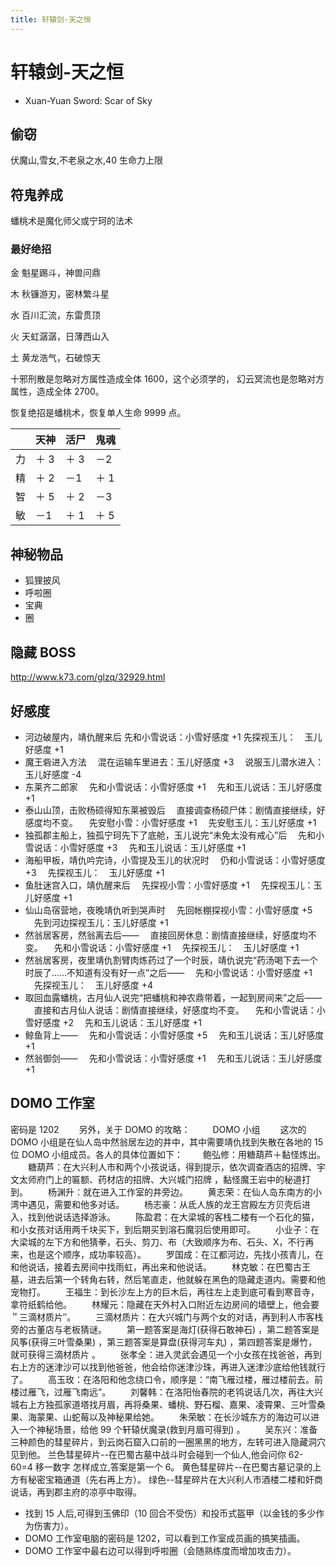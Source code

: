 ```yaml
---
title: 轩辕剑-天之恒
---
```


# 轩辕剑-天之恒

- Xuan-Yuan Sword: Scar of Sky

## 偷窃

伏魔山,雪女,不老泉之水,40 生命力上限

## 符鬼养成

蟠桃术是魔化师父或宁珂的法术

### 最好绝招

金 魁星踢斗，神兽问鼎

木 秋镰游刃，密林繁斗星

水 百川汇流，东雷贯顶

火 天虹潺潺，日薄西山入

土 黄龙浩气，石破惊天

十邪刑散是忽略对方属性造成全体 1600，这个必须学的，
幻云冥流也是忽略对方属性，造成全体 2700。

恢复绝招是蟠桃术，恢复单人生命 9999 点。

|     | 天神 | 活尸 | 鬼魂 |
| --- | ---- | ---- | ---- |
| 力  | ＋ 3 | ＋ 3 | －2  |
| 精  | ＋ 2 | －1  | ＋ 1 |
| 智  | ＋ 5 | ＋ 2 | －3  |
| 敏  | －1  | ＋ 1 | ＋ 5 |

## 神秘物品

- 狐狸披风
- 呼啦圈
- 宝典
- 圈

## 隐藏 BOSS

http://www.k73.com/glzq/32929.html

## 好感度

- 河边破屋内，靖仇醒来后
  先和小雪说话：小雪好感度 +1
  先探视玉儿：　玉儿好感度 +1
- 魔王砦进入方法
  　混在运输车里进去：玉儿好感度 +3
  　说服玉儿潜水进入：玉儿好感度 -4
- 东莱齐二郎家
  　先和小雪说话：小雪好感度 +1
  　先和玉儿说话：玉儿好感度 +1
- 泰山山顶，击败杨硕得知东莱被毁后
  　直接调查杨硕尸体：剧情直接继续，好感度均不变。
  　先安慰小雪：小雪好感度 +1
  　先安慰玉儿：玉儿好感度 +1
- 独孤郡主船上，独孤宁珂先下了底舱，玉儿说完“未免太没有戒心”后
  　先和小雪说话：小雪好感度 +3
  　先和玉儿说话：玉儿好感度 +1
- 海船甲板，靖仇吟完诗，小雪提及玉儿的状况时
  　仍和小雪说话：小雪好感度 +3
  　先探视玉儿：　玉儿好感度 +1
- 鱼肚迷宫入口，靖仇醒来后
  　先探视小雪：小雪好感度 +1
  　先探视玉儿：玉儿好感度 +1
- 仙山岛宿营地，夜晚靖仇听到哭声时
  　先回帐棚探视小雪：小雪好感度 +5
  　先到河边探视玉儿：玉儿好感度 +1
- 然翁居客房，然翁离去后——
  　直接回房休息：剧情直接继续，好感度均不变。
  　先和小雪说话：小雪好感度 +1
  　先探视玉儿：　玉儿好感度 +1
- 然翁居客房，夜里靖仇割臂肉炼药过了一个时辰，靖仇说完“药汤喝下去一个时辰了……不知道有没有好一点”之后——
  　先和小雪说话：小雪好感度 +1
  　先探视玉儿：　玉儿好感度 +4
- 取回血露蟠桃，古月仙人说完“把蟠桃和神农鼎带着，一起到房间来”之后——
  　直接和古月仙人说话：剧情直接继续，好感度均不变。
  　先和小雪说话：小雪好感度 +2
  　先和玉儿说话：玉儿好感度 +1
- 鲸鱼背上——
  　先和小雪说话：小雪好感度 +5
  　先和玉儿说话：玉儿好感度 +1
- 然翁御剑——
  　先和小雪说话：小雪好感度 +1
  　先和玉儿说话：玉儿好感度 +1

## DOMO 工作室

密码是 1202
　　另外，关于 DOMO 的攻略：
　　 DOMO 小组
　　这次的 DOMO 小组是在仙人岛中然翁居左边的井中，其中需要靖仇找到失散在各地的 15 位 DOMO 小组成员。各人的具体位置如下：
　　鲍弘修：用糖葫芦＋黏怪炼出。
　　糖葫芦：在大兴利人市和两个小孩说话，得到提示，依次调查酒店的招牌、宇文太师府门上的匾额、药材店的招牌、大兴城门招牌 ，黏怪魔王岩中的秘道打到。
　　杨渊升：就在进入工作室的井旁边。
　　黄志荣：在仙人岛东南方的小湾中遇见，需要和他多对话。
　　杨志豪：从氐人族的龙王宫殿左方贝壳后进入，找到他说话选择游泳。
　　陈盈君：在大梁城的客栈二楼有一个石化的猫，和小女孩对话用两千块买下，到后期买到溶石魔羽后使用即可。
　　小业子：在大梁城的左下方和他猜拳，石头、剪刀、布（大致顺序为布、石头、X，不行再来，也是这个顺序，成功率较高）。
　　罗国成：在江都河边，先找小孩青儿，在和他说话，接着去房间中找雨虹，再出来和他说话。
　　林克敏：在巴蜀古王墓，进去后第一个转角右转，然后笔直走，他就躲在黑色的隐藏走道内。需要和他宠物打。
　　王福生：到长沙左上方的巨木后，再往左上走到底可看到寒音寺，拿符纸鹤给他。
　　林耀元：隐藏在天外村入口附近左边房间的墙壁上，他会要＂三滴材质片″。
　　三滴材质片：在大兴城门与两个女的对话，再到利人市客栈旁的古董店与老板猜谜。
　　第一题答案是海灯(获得石敢神石) ，第二题答案是风筝(获得三叶雪桑果) ，第三题答案是算盘(获得河车丸) ，第四题答案是爆竹，就可获得三滴材质片 。
　　张孝全：进入灵武会遇见一个小女孩在找爸爸，再到右上方的迷津沙可以找到他爸爸，他会给你迷津沙珠，再进入迷津沙底给他钱就行了。
　　高玉玫：在洛阳和他念绕口令，顺序是：“南飞雁过楼，雁过楼前去。前楼过雁飞，过雁飞南远”。
　　刘馨韩：在洛阳怡春院的老鸨说话几次，再往大兴城右上方独孤家道塔找月眉，再将桑果、蟠桃、野石榴、嘉果、凌霄果、三叶雪桑果、海蒙果、山蛇莓以及神秘果给她。
　　朱荣敏：在长沙城东方的海边可以进入一个神秘场景，给他 99 个轩辕伏魔录(救到月眉可得到) 。
　　吴东兴：准备三种颜色的彗星碎片，到云岗石窟入口前的一圈黑黑的地方，左转可进入隐藏洞穴见到他。 兰色彗星碎片--在巴蜀古墓中战斗时会碰到一个仙人,他会问你 62-60=4 移一数字 怎样成立,答案是第一个 6。 黄色彗星碎片--在巴蜀古墓记录的上方有秘密宝箱通道（先右再上方）。 绿色--彗星碎片在大兴利人市酒楼二楼和奸商说话，再到郡主府的凉亭中取得。

- 找到 15 人后,可得到玉佛印（10 回合不受伤）和投币式盔甲（以金钱的多少作为伤害力）。
- DOMO 工作室电脑的密码是 1202，可以看到工作室成员画的搞笑插画。
- DOMO 工作室中最右边可以得到呼啦圈（会随熟练度而增加攻击力）。
